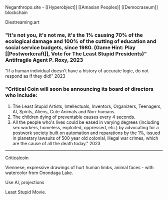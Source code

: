 Neganthropo.site - [[Hyperobject]] 
[[Amasian Peoples]]
[[Democraseum]] blockchain


Diestreaming.art

### "It's not you, it's not me, it's the 1% causing 70% of the ecological damage and 100% of the cutting of education and social service budgets, since 1980. (Game Hint: Play [[Postworkcraft]], Vote for The Least Stupid Presidents)" Antifragile Agent P. Roxy, 2023








"If a human individual doesn't have a history of accurate logic, do not respond as if they did!" 2023
### "Critical Coin will soon be announcing its board of directors who include:

1. The Least Stupid Artists, Intellectuals, Inventors, Organizers, Teenagers, AI, Spirits, Aliens, Cute Animals and Non-humans.
2. The children dying of preventable causes every 4 seconds.
3. All the people who's lives could be eased in varying degrees (including sex workers, homeless, exploited, oppressed, etc.) by advocating for a postwork society built on automation and reparations by the 1%, issued in planetary lawsuits of 500 year old colonial, illegal war crimes, which are the cause of all the death today." 2023

---


Criticalcoin

Viennese, expressive drawings of hurt human limbs, animal faces - with watercolor from Onondaga Lake.

Use AI, projections



Least Stupid Movie.